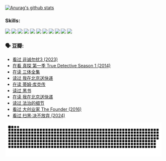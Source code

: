 
[![Anurag's github stats](https://github-readme-stats.vercel.app/api?username=w940853815)](https://github.com/anuraghazra/github-readme-stats)

### Skills:

<code><img height="32" src="https://cdn.jsdelivr.net/npm/simple-icons@v5/icons/python.svg"></code>
<code><img height="32" src="https://cdn.jsdelivr.net/npm/simple-icons@v5/icons/javascript.svg"></code>
<code><img height="32" src="https://cdn.jsdelivr.net/npm/simple-icons@v5/icons/django.svg"></code>
<code><img height="32" src="https://cdn.jsdelivr.net/npm/simple-icons@v5/icons/flask.svg"></code>
<code><img height="32" src="https://cdn.jsdelivr.net/npm/simple-icons@v5/icons/vuetify.svg"></code>
<code><img height="32" src="https://cdn.jsdelivr.net/npm/simple-icons@v5/icons/git.svg"></code>
<code><img height="32" src="https://cdn.jsdelivr.net/npm/simple-icons@v5/icons/docker.svg"></code>
<code><img height="32" src="https://cdn.jsdelivr.net/npm/simple-icons@v5/icons/postgresql.svg"></code>
<code><img height="32" src="https://cdn.jsdelivr.net/npm/simple-icons@v5/icons/elasticsearch.svg"></code>
<code><img height="32" src="https://cdn.jsdelivr.net/npm/simple-icons@v5/icons/macos.svg"></code>
<code><img height="32" src="https://cdn.jsdelivr.net/npm/simple-icons@v5/icons/linux.svg"></code>

### 🗣 豆瓣:

<!-- DOUBAN-ACTIVITIES:START -->
- [看过 非诚勿扰3‎ (2023)](https://www.douban.com/people/136069238/status/4676324100/?_i=23068828)
- [在看 真探 第一季 True Detective Season 1‎ (2014)](https://www.douban.com/people/136069238/status/4673382852/?_i=23068828)
- [在读 三体全集](https://www.douban.com/people/136069238/status/4672842521/?_i=23068828)
- [读过 我在北京送快递](https://www.douban.com/people/136069238/status/4672842036/?_i=23068828)
- [在读 蒂姆·库克传](https://www.douban.com/people/136069238/status/4663517053/?_i=23068828)
- [读过 黑书](https://www.douban.com/people/136069238/status/4663516022/?_i=23068828)
- [在读 我在北京送快递](https://www.douban.com/people/136069238/status/4658098365/?_i=23068828)
- [读过 法治的细节](https://www.douban.com/people/136069238/status/4657347558/?_i=23068828)
- [看过 大创业家 The Founder‎ (2016)](https://www.douban.com/people/136069238/status/4649667693/?_i=23068828)
- [看过 扫黑·决不放弃‎ (2024)](https://www.douban.com/people/136069238/status/4648051460/?_i=23068828)
<!-- DOUBAN-ACTIVITIES:END -->


![Snake animation](https://raw.githubusercontent.com/w940853815/w940853815/output/github-contribution-grid-snake.svg)

<!--
**w940853815/w940853815** is a ✨ _special_ ✨ repository because its `README.md` (this file) appears on your GitHub profile.

Here are some ideas to get you started:

- 🔭 I’m currently working on ...
- 🌱 I’m currently learning ...
- 👯 I’m looking to collaborate on ...
- 🤔 I’m looking for help with ...
- 💬 Ask me about ...
- 📫 How to reach me: ...
- 😄 Pronouns: ...
- ⚡ Fun fact: ...
-->
